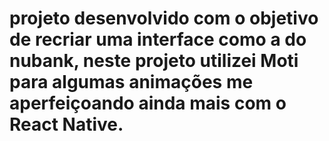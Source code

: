 # projeto desenvolvido com o objetivo de recriar uma interface como a do nubank, neste projeto utilizei Moti para algumas animações me aperfeiçoando ainda mais com o React Native.
